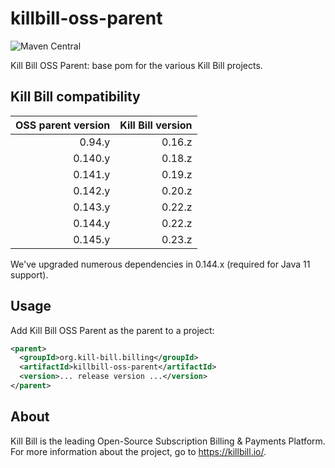 # killbill-oss-parent
![Maven Central](https://img.shields.io/maven-central/v/org.kill-bill.billing/killbill-oss-parent?color=blue&label=Maven%20Central)

Kill Bill OSS Parent: base pom for the various Kill Bill projects.

## Kill Bill compatibility

| OSS parent version | Kill Bill version |
| -----------------: | ----------------: |
| 0.94.y             | 0.16.z            |
| 0.140.y            | 0.18.z            |
| 0.141.y            | 0.19.z            |
| 0.142.y            | 0.20.z            |
| 0.143.y            | 0.22.z            |
| 0.144.y            | 0.22.z            |
| 0.145.y            | 0.23.z            |

We've upgraded numerous dependencies in 0.144.x (required for Java 11 support).

## Usage

Add Kill Bill OSS Parent as the parent to a project:

```xml
<parent>
  <groupId>org.kill-bill.billing</groupId>
  <artifactId>killbill-oss-parent</artifactId>
  <version>... release version ...</version>
</parent>
```

## About

Kill Bill is the leading Open-Source Subscription Billing & Payments Platform. For more information about the project, go to https://killbill.io/.
